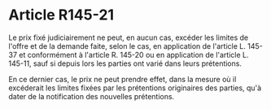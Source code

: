 # Article R145-21

Le prix fixé judiciairement ne peut, en aucun cas, excéder les limites de l'offre et de la demande faite, selon le cas, en application de l'article L. 145-37 et conformément à l'article R. 145-20 ou en application de l'article L. 145-11, sauf si depuis lors les parties ont varié dans leurs prétentions.

En ce dernier cas, le prix ne peut prendre effet, dans la mesure où il excéderait les limites fixées par les prétentions originaires des parties, qu'à dater de la notification des nouvelles prétentions.
